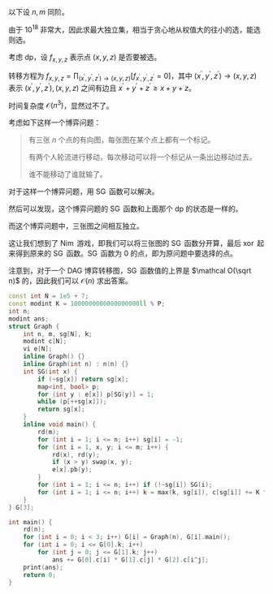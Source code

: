 以下设 $n,m$ 同阶。

由于 $10^{18}$ 非常大，因此求最大独立集，相当于贪心地从权值大的往小的选，能选则选。

考虑 dp，设 $f_{x,y,z}$ 表示点 $(x,y,z)$ 是否要被选。

转移方程为 $f_{x,y,z} = \prod_{(x^\prime,y^\prime,z^\prime) \to (x,y,z)} [f_{x^\prime,y^\prime,z^\prime} = 0]$，其中 $(x^\prime,y^\prime,z^\prime) \to (x,y,z)$ 表示 $(x^\prime,y^\prime,z^\prime), (x,y,z)$ 之间有边且 $x^\prime + y^\prime + z^\prime \ge x + y + z$。

时间复杂度 $\mathcal O(n^3)$，显然过不了。

考虑如下这样一个博弈问题：

> 有三张 $n$ 个点的有向图，每张图在某个点上都有一个标记。
>
> 有两个人轮流进行移动，每次移动可以将一个标记从一条出边移动过去。
>
> 谁不能移动了谁就输了。

对于这样一个博弈问题，用 $\operatorname{SG}$ 函数可以解决。

然后可以发现，这个博弈问题的 $\operatorname{SG}$ 函数和上面那个 dp 的状态是一样的。

而这个博弈问题中，三张图之间相互独立。

这让我们想到了 $\operatorname{Nim}$ 游戏，即我们可以将三张图的 $\operatorname{SG}$ 函数分开算，最后 $\operatorname{xor}$ 起来得到原来的 $\operatorname{SG}$ 函数。$\operatorname{SG}$ 函数为 $0$ 的点，即为原问题中要选择的点。

注意到，对于一个 DAG 博弈转移图，$\operatorname{SG}$ 函数值的上界是 $\mathcal O(\sqrt n)$ 的，因此我们可以 $\mathcal O(n)$ 求出答案。

```cpp
const int N = 1e5 + 7;
const modint K = 1000000000000000000ll % P;
int n;
modint ans;
struct Graph {
	int n, m, sg[N], k;
	modint c[N];
	vi e[N];
	inline Graph() {}
	inline Graph(int n) : n(n) {}
	int SG(int x) {
		if (~sg[x]) return sg[x];
		map<int, bool> p;
		for (int y : e[x]) p[SG(y)] = 1;
		while (p[++sg[x]]);
		return sg[x];
	}
	inline void main() {
		rd(m);
		for (int i = 1; i <= n; i++) sg[i] = -1;
		for (int i = 1, x, y; i <= m; i++) {
			rd(x), rd(y);
			if (x > y) swap(x, y);
			e[x].pb(y);
		}
		for (int i = 1; i <= n; i++) if (!~sg[i]) SG(i);
		for (int i = 1; i <= n; i++) k = max(k, sg[i]), c[sg[i]] += K ^ i;
	}
} G[3];

int main() {
	rd(n);
	for (int i = 0; i < 3; i++) G[i] = Graph(n), G[i].main();
	for (int i = 0; i <= G[0].k; i++)
		for (int j = 0; j <= G[1].k; j++)
			ans += G[0].c[i] * G[1].c[j] * G[2].c[i^j];
	print(ans);
	return 0;
}
```